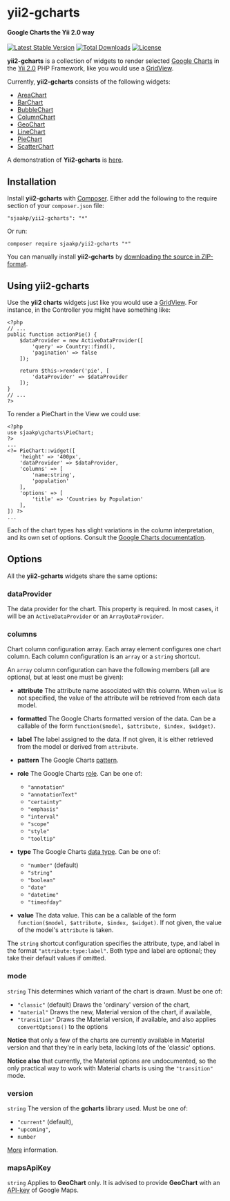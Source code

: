 yii2-gcharts
============

#### Google Charts the Yii 2.0 way ####

[![Latest Stable Version](https://poser.pugx.org/sjaakp/yii2-gcharts/v/stable)](https://packagist.org/packages/sjaakp/yii2-gcharts)
[![Total Downloads](https://poser.pugx.org/sjaakp/yii2-gcharts/downloads)](https://packagist.org/packages/sjaakp/yii2-gcharts)
[![License](https://poser.pugx.org/sjaakp/yii2-gcharts/license)](https://packagist.org/packages/sjaakp/yii2-gcharts)

**yii2-gcharts** is a collection of widgets to render selected [Google Charts](https://developers.google.com/chart/ "Google Developers") in the [Yii 2.0](http://www.yiiframework.com/ "Yii") PHP Framework, like you would use a [GridView](http://www.yiiframework.com/doc-2.0/yii-grid-gridview.html "Yii").

Currently, **yii2-gcharts** consists of the following widgets:

- [AreaChart](https://developers.google.com/chart/interactive/docs/gallery/areachart "Google Developers")
- [BarChart](https://developers.google.com/chart/interactive/docs/gallery/barchart "Google Developers")
- [BubbleChart](https://developers.google.com/chart/interactive/docs/gallery/bubblechart "Google Developers")
- [ColumnChart](https://developers.google.com/chart/interactive/docs/gallery/columnchart "Google Developers")
- [GeoChart](https://developers.google.com/chart/interactive/docs/gallery/geochart "Google Developers")
- [LineChart](https://developers.google.com/chart/interactive/docs/gallery/linechart "Google Developers")
- [PieChart](https://developers.google.com/chart/interactive/docs/gallery/piechart "Google Developers")
- [ScatterChart](https://developers.google.com/chart/interactive/docs/gallery/scatterchart "Google Developers")

A demonstration of **Yii2-gcharts** is [here](http://www.sjaakpriester.nl/software/yii2-gcharts).

## Installation ##

Install **yii2-gcharts** with [Composer](https://getcomposer.org/). Either add the following to the require section of your `composer.json` file:

`"sjaakp/yii2-gcharts": "*"` 

Or run:

`composer require sjaakp/yii2-gcharts "*"` 

You can manually install **yii2-gcharts** by [downloading the source in ZIP-format](https://github.com/sjaakp/yii2-gcharts/archive/master.zip).

## Using yii2-gcharts ##

Use the **yii2 charts** widgets just like you would use a [GridView](http://www.yiiframework.com/doc-2.0/yii-grid-gridview.html "Yii Framework"). For instance, in the Controller you might have something like:

	<?php
	// ...
	public function actionPie()	{
		$dataProvider = new ActiveDataProvider([
			'query' => Country::find(),
		    'pagination' => false
		]);
		
		return $this->render('pie', [
			'dataProvider' => $dataProvider
		]);
	}
	// ...
	?>

To render a PieChart in the View we could use:

	<?php
	use sjaakp\gcharts\PieChart;
	?>
	...
    <?= PieChart::widget([
        'height' => '400px',
        'dataProvider' => $dataProvider,
        'columns' => [
            'name:string',
            'population'
        ],
        'options' => [
            'title' => 'Countries by Population'
        ],
    ]) ?>
	...

Each of the chart types has slight variations in the column interpretation, and its own set of options. Consult the [Google Charts documentation](https://developers.google.com/chart/?hl=nl "Google Developers"). 

## Options ##

All the **yii2-gcharts** widgets share the same options:

### dataProvider ###

The data provider for the chart. This property is required. In most cases, it will be an `ActiveDataProvider` or an `ArrayDataProvider`.

### columns ###

Chart column configuration array. Each array element configures one chart column. Each column configuration is an `array` or a `string` shortcut.

An `array` column configuration can have the following members (all are optional, but at least one must be given):

- **attribute** The attribute name associated with this column. When `value` is not specified, the value of the attribute will be retrieved from each data model.
 
- **formatted** The Google Charts formatted version of the data. Can be a callable of the form `function($model, $attribute, $index, $widget)`.
 
- **label** The label assigned to the data. If not given, it is either retrieved from the model or derived from `attribute`.
 
- **pattern** The Google Charts [pattern](https://developers.google.com/chart/interactive/docs/querylanguage#Format "Google Developers").

- **role** The Google Charts [role](https://developers.google.com/chart/interactive/docs/roles "Google Developers"). Can be one of:

	- `"annotation"`
	- `"annotationText"`
	- `"certainty"`
	- `"emphasis"`
	- `"interval"`
	- `"scope"`
	- `"style"`
	- `"tooltip"`
 
- **type** The Google Charts [data type](https://developers.google.com/chart/interactive/docs/reference#DataTable "Google Developers"). Can be one of:

	- `"number"` (default)
	- `"string"`
	- `"boolean"`
	- `"date"`
	- `"datetime"`
	- `"timeofday"`

 
- **value** The data value. This can be a callable of the form `function($model, $attribute, $index, $widget)`. If not given, the value of the model's `attribute` is taken. 

The `string` shortcut configuration specifies the attribute, type, and label in the format `"attribute:type:label"`. Both type and label are optional; they take their default values if omitted.

### mode ###

`string` This determines which variant of the chart is drawn. Must be one of:

 - `"classic"` (default) Draws the 'ordinary' version of the chart,
 - `"material"` Draws the new, Material version of the chart, if available,
 - `"transition"` Draws the Material version, if available, and also applies `convertOptions()` to the options

**Notice** that only a few of the charts are currently available in Material version and that they're in early beta, lacking lots of the 'classic' options.

**Notice also** that currently, the Material options are undocumented, so the only practical way to work with Material charts is using the `"transition"` mode.

### version ###

`string` The version of the **gcharts** library used. Must be one of:

 - `"current"` (default),
 - `"upcoming"`,
 - `number`

[More](https://developers.google.com/chart/interactive/docs/basic_load_libs#load-version-name-or-number) information.

### mapsApiKey ###

`string` Applies to **GeoChart** only. It is advised to provide **GeoChart** with an [API-key](https://developers.google.com/chart/interactive/docs/gallery/geochart#loading) of Google Maps.
